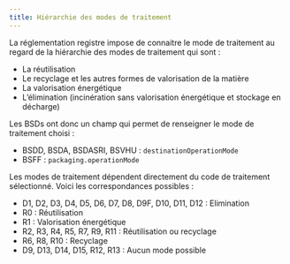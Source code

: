 ```yaml
---
title: Hiérarchie des modes de traitement
---
```


La réglementation registre impose de connaitre le mode de traitement au regard de la hiérarchie des modes de traitement qui sont :
- La réutilisation
- Le recyclage et les autres formes de valorisation de la matière
- La valorisation énergétique
- L’élimination (incinération sans valorisation énergétique et stockage en décharge)

Les BSDs ont donc un champ qui permet de renseigner le mode de traitement choisi :
- BSDD, BSDA, BSDASRI, BSVHU : `destinationOperationMode`
- BSFF : `packaging.operationMode`

Les modes de traitement dépendent directement du code de traitement sélectionné. Voici les correspondances possibles :
- D1, D2, D3, D4, D5, D6, D7, D8, D9F, D10, D11, D12 : Elimination
- R0 : Réutilisation
- R1 : Valorisation énergétique
- R2, R3, R4, R5, R7, R9, R11 : Réutilisation ou recyclage
- R6, R8, R10 : Recyclage
- D9, D13, D14, D15, R12, R13 : Aucun mode possible
